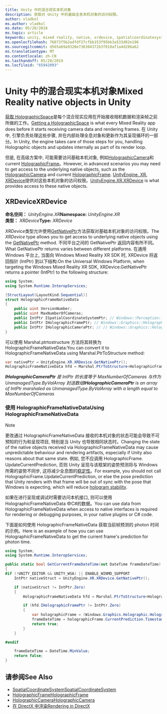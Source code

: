 ```yaml
---
title: Unity 中的混合现实本机对象
description: 获取对 Unity 中的基础全息本机对象的访问权限。
author: vladkol
ms.author: vladkol
ms.date: 05/20/2018
ms.topic: article
keywords: unity, mixed reality, native, xrdevice, spatialcoordinatesystem, holographicframe, holographiccamera, ispatialcoordinatesystem, iholographicframe, iholographiccamera, getnativeptr
ms.openlocfilehash: 76073f5b2adfdf27cfbb153f95bb3a533d02e196
ms.sourcegitcommit: d565a69a9320e736304372b3f010af1a4d286a62
ms.translationtype: MT
ms.contentlocale: zh-CN
ms.lasthandoff: 05/20/2019
ms.locfileid: "65942093"
---
```

# <a name="mixed-reality-native-objects-in-unity"></a><span data-ttu-id="277d7-104">Unity 中的混合现实本机对象</span><span class="sxs-lookup"><span data-stu-id="277d7-104">Mixed Reality native objects in Unity</span></span>

<span data-ttu-id="277d7-105">[获取 HolographicSpace](getting-a-holographicspace.md)是每个混合现实应用在开始接收相机数据和渲染帧之前所做的工作。</span><span class="sxs-lookup"><span data-stu-id="277d7-105">[Getting a HolographicSpace](getting-a-holographicspace.md) is what every Mixed Reality app does before it starts receiving camera data and rendering frames.</span></span> <span data-ttu-id="277d7-106">在 Unity 中, 引擎负责处理这些步骤, 并在内部处理全息对象和更新作为其呈现循环的一部分。</span><span class="sxs-lookup"><span data-stu-id="277d7-106">In Unity, the engine takes care of those steps for you, handling Holographic objects and updates internally as part of its render loop.</span></span>

<span data-ttu-id="277d7-107">但是, 在高级方案中, 可能需要访问基础本机对象, 例如<a href="https://docs.microsoft.com/uwp/api/windows.graphics.holographic.holographiccamera" target="_blank">HolographicCamera</a>和 current <a href="https://docs.microsoft.com/uwp/api/windows.graphics.holographic.holographicframe" target="_blank">HolographicFrame</a>。</span><span class="sxs-lookup"><span data-stu-id="277d7-107">However, in advanced scenarios you may need to get access to the underlying native objects, such as the <a href="https://docs.microsoft.com/uwp/api/windows.graphics.holographic.holographiccamera" target="_blank">HolographicCamera</a> and current <a href="https://docs.microsoft.com/uwp/api/windows.graphics.holographic.holographicframe" target="_blank">HolographicFrame</a>.</span></span> <span data-ttu-id="277d7-108"><a href="https://docs.unity3d.com/ScriptReference/XR.XRDevice.html" target="_blank">UnityEngine. XR. XRDevice</a>提供对这些本机对象的访问权限。</span><span class="sxs-lookup"><span data-stu-id="277d7-108"><a href="https://docs.unity3d.com/ScriptReference/XR.XRDevice.html" target="_blank">UnityEngine.XR.XRDevice</a> is what provides access to these native objects.</span></span>

## <a name="xrdevice"></a><span data-ttu-id="277d7-109">XRDevice</span><span class="sxs-lookup"><span data-stu-id="277d7-109">XRDevice</span></span> 

<span data-ttu-id="277d7-110">**命名空间：** *UnityEngine.XR*</span><span class="sxs-lookup"><span data-stu-id="277d7-110">**Namespace:** *UnityEngine.XR*</span></span><br>
<span data-ttu-id="277d7-111">**类型：** *XRDevice*</span><span class="sxs-lookup"><span data-stu-id="277d7-111">**Type:** *XRDevice*</span></span>

<span data-ttu-id="277d7-112">*XRDevice*类型允许使用<a href="https://docs.unity3d.com/ScriptReference/XR.XRDevice.GetNativePtr.html" target="_blank">GetNativePtr</a>方法获取对基础本机对象的访问权限。</span><span class="sxs-lookup"><span data-stu-id="277d7-112">The *XRDevice* type allows you to get access to underlying native objects using the <a href="https://docs.unity3d.com/ScriptReference/XR.XRDevice.GetNativePtr.html" target="_blank">GetNativePtr</a> method.</span></span> <span data-ttu-id="277d7-113">不同平台之间的 GetNativePtr 返回内容有所不同。</span><span class="sxs-lookup"><span data-stu-id="277d7-113">What GetNativePtr returns varies between different platforms.</span></span> <span data-ttu-id="277d7-114">在通用 Windows 平台上, 当面向 Windows Mixed Reality XR SDK 时, XRDevice 将返回指针 (IntPtr) 到以下结构:</span><span class="sxs-lookup"><span data-stu-id="277d7-114">On the Universal Windows Platform, when targeting the Windows Mixed Reality XR SDK, XRDevice.GetNativePtr returns a pointer (IntPtr) to the following structure:</span></span> 

```cs
using System;
using System.Runtime.InteropServices;

[StructLayout(LayoutKind.Sequential)]
struct HolographicFrameNativeData
{
    public uint VersionNumber;
    public uint MaxNumberOfCameras;
    public IntPtr ISpatialCoordinateSystemPtr; // Windows::Perception::Spatial::ISpatialCoordinateSystem
    public IntPtr IHolographicFramePtr; // Windows::Graphics::Holographic::IHolographicFrame 
    public IntPtr IHolographicCameraPtr; // // Windows::Graphics::Holographic::IHolographicCamera
}
```
<span data-ttu-id="277d7-115">可以使用 Marshal.ptrtostructure 方法将其转换为 HolographicFrameNativeData:</span><span class="sxs-lookup"><span data-stu-id="277d7-115">You can convert it to HolographicFrameNativeData using Marshal.PtrToStructure method:</span></span>
```cs
var nativePtr = UnityEngine.XR.XRDevice.GetNativePtr();
HolographicFrameNativeData hfd = Marshal.PtrToStructure<HolographicFrameNativeData>(nativePtr);
```
<span data-ttu-id="277d7-116">***IHolographicCameraPtr** 是 IntPtr 的长度等于 MaxNumberOfCameras 与作为 UnmanagedType.ByValArray 封送数组*</span><span class="sxs-lookup"><span data-stu-id="277d7-116">***IHolographicCameraPtr** is an array of IntPtr marshaled as UnmanagedType.ByValArray with a length equal to MaxNumberOfCameras*</span></span> 


### <a name="using-holographicframenativedata"></a><span data-ttu-id="277d7-117">使用 HolographicFrameNativeData</span><span class="sxs-lookup"><span data-stu-id="277d7-117">Using HolographicFrameNativeData</span></span>

> [!NOTE]
> <span data-ttu-id="277d7-118">更改通过 HolographicFrameNativeData 接收的本机对象的状态可能会导致不可预知的行为和呈现项目, 特别是当 Unity 也导致相同状态时。</span><span class="sxs-lookup"><span data-stu-id="277d7-118">Changing the state of the native objects received via HolographicFrameNativeData may cause unpredictable behaviour and rendering artifacts, especially if Unity also reasons about that same state.</span></span>  <span data-ttu-id="277d7-119">例如, 您不应调用 HolographicFrame. UpdateCurrentPrediction, 否则 Unity 呈现与该框架的姿势预测将与 Windows 所需的姿势不同步, 这将减少全息图的[稳定性](hologram-stability.md)。</span><span class="sxs-lookup"><span data-stu-id="277d7-119">For example, you should not call HolographicFrame.UpdateCurrentPrediction, or else the pose prediction that Unity renders with that frame will be out of sync with the pose that Windows is expecting, which will reduce [hologram stability](hologram-stability.md).</span></span>

<span data-ttu-id="277d7-120">如果在进行呈现或调试时需要访问本机接口, 则可以使用 HolographicFrameNativeData 中C#的数据。</span><span class="sxs-lookup"><span data-stu-id="277d7-120">You can use data from HolographicFrameNativeData when access to native interfaces is required for rendering or debugging purposes, in your native plugins or C# code.</span></span> 

<span data-ttu-id="277d7-121">下面是如何使用 HolographicFrameNativeData 获取当前帧预测的 photon 时间的示例。</span><span class="sxs-lookup"><span data-stu-id="277d7-121">Here is an example of how you can use HolographicFrameNativeData to get the current frame's prediction for photon time.</span></span> 
```cs
using System;
using System.Runtime.InteropServices;

public static bool GetCurrentFrameDateTime(out DateTime frameDateTime)
{
#if (!UNITY_EDITOR && UNITY_WSA) || ENABLE_WINMD_SUPPORT
    IntPtr nativeStruct = UnityEngine.XR.XRDevice.GetNativePtr();

    if (nativeStruct != IntPtr.Zero)
    {
        HolographicFrameNativeData hfd = Marshal.PtrToStructure<HolographicFrameNativeData>(nativeStruct);

        if (hfd.IHolographicFramePtr != IntPtr.Zero)
        {
            var holographicFrame = (Windows.Graphics.Holographic.HolographicFrame)Marshal.GetObjectForIUnknown(hfd.IHolographicFramePtr);
            frameDateTime = holographicFrame.CurrentPrediction.Timestamp.TargetTime.DateTime;
            return true;
        }
    }

#endif

    frameDateTime = DateTime.MinValue;
    return false;
}

```

## <a name="see-also"></a><span data-ttu-id="277d7-122">请参阅</span><span class="sxs-lookup"><span data-stu-id="277d7-122">See Also</span></span>
* <span data-ttu-id="277d7-123"><a href="https://docs.microsoft.com/uwp/api/windows.perception.spatial.spatialcoordinatesystem" target="_blank">SpatialCoordinateSystem</a></span><span class="sxs-lookup"><span data-stu-id="277d7-123"><a href="https://docs.microsoft.com/uwp/api/windows.perception.spatial.spatialcoordinatesystem" target="_blank">SpatialCoordinateSystem</a></span></span>
* <span data-ttu-id="277d7-124"><a href="https://docs.microsoft.com/uwp/api/windows.graphics.holographic.holographicframe" target="_blank">HolographicFrame</a></span><span class="sxs-lookup"><span data-stu-id="277d7-124"><a href="https://docs.microsoft.com/uwp/api/windows.graphics.holographic.holographicframe" target="_blank">HolographicFrame</a></span></span>
* <span data-ttu-id="277d7-125"><a href="https://docs.microsoft.com/uwp/api/windows.graphics.holographic.holographiccamera" target="_blank">HolographicCamera</a></span><span class="sxs-lookup"><span data-stu-id="277d7-125"><a href="https://docs.microsoft.com/uwp/api/windows.graphics.holographic.holographiccamera" target="_blank">HolographicCamera</a></span></span>
* [<span data-ttu-id="277d7-126">在 DirectX 中渲染</span><span class="sxs-lookup"><span data-stu-id="277d7-126">Rendering in DirectX</span></span>](rendering-in-directx.md)
